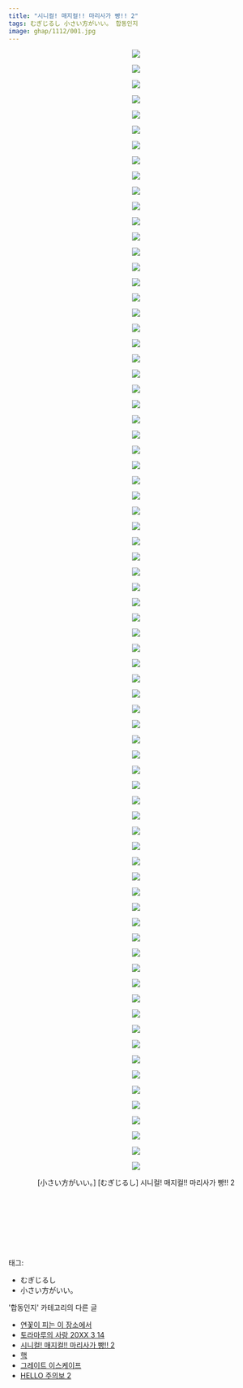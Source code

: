 ```yaml
---
title: "시니컬! 매지컬!! 마리사가 빵!! 2"
tags: むぎじるし 小さい方がいい。 합동인지
image: ghap/1112/001.jpg
---
```

<div class="article">
<p style="text-align: center; clear: none; float: none;"><img src="{{ site.nasurl }}/ghap/1112/001.jpg"/></p>
<p style="text-align: center; clear: none; float: none;"><img src="{{ site.nasurl }}/ghap/1112/002.jpg"/></p>
<p style="text-align: center; clear: none; float: none;"><img src="{{ site.nasurl }}/ghap/1112/003.jpg"/></p>
<p style="text-align: center; clear: none; float: none;"><img src="{{ site.nasurl }}/ghap/1112/004.jpg"/></p>
<p style="text-align: center; clear: none; float: none;"><img src="{{ site.nasurl }}/ghap/1112/005.jpg"/></p>
<p style="text-align: center; clear: none; float: none;"><img src="{{ site.nasurl }}/ghap/1112/006.jpg"/></p>
<p style="text-align: center; clear: none; float: none;"><img src="{{ site.nasurl }}/ghap/1112/007.jpg"/></p>
<p style="text-align: center; clear: none; float: none;"><img src="{{ site.nasurl }}/ghap/1112/008.jpg"/></p>
<p style="text-align: center; clear: none; float: none;"><img src="{{ site.nasurl }}/ghap/1112/009.jpg"/></p>
<p style="text-align: center; clear: none; float: none;"><img src="{{ site.nasurl }}/ghap/1112/010.jpg"/></p>
<p style="text-align: center; clear: none; float: none;"><img src="{{ site.nasurl }}/ghap/1112/011.jpg"/></p>
<p style="text-align: center; clear: none; float: none;"><img src="{{ site.nasurl }}/ghap/1112/012.jpg"/></p>
<p style="text-align: center; clear: none; float: none;"><img src="{{ site.nasurl }}/ghap/1112/013.jpg"/></p>
<p style="text-align: center; clear: none; float: none;"><img src="{{ site.nasurl }}/ghap/1112/014.jpg"/></p>
<p style="text-align: center; clear: none; float: none;"><img src="{{ site.nasurl }}/ghap/1112/015.jpg"/></p>
<p style="text-align: center; clear: none; float: none;"><img src="{{ site.nasurl }}/ghap/1112/016.jpg"/></p>
<p style="text-align: center; clear: none; float: none;"><img src="{{ site.nasurl }}/ghap/1112/017.jpg"/></p>
<p style="text-align: center; clear: none; float: none;"><img src="{{ site.nasurl }}/ghap/1112/018.jpg"/></p>
<p style="text-align: center; clear: none; float: none;"><img src="{{ site.nasurl }}/ghap/1112/019.jpg"/></p>
<p style="text-align: center; clear: none; float: none;"><img src="{{ site.nasurl }}/ghap/1112/020.jpg"/></p>
<p style="text-align: center; clear: none; float: none;"><img src="{{ site.nasurl }}/ghap/1112/021.jpg"/></p>
<p style="text-align: center; clear: none; float: none;"><img src="{{ site.nasurl }}/ghap/1112/022.jpg"/></p>
<p style="text-align: center; clear: none; float: none;"><img src="{{ site.nasurl }}/ghap/1112/023.jpg"/></p>
<p style="text-align: center; clear: none; float: none;"><img src="{{ site.nasurl }}/ghap/1112/024.jpg"/></p>
<p style="text-align: center; clear: none; float: none;"><img src="{{ site.nasurl }}/ghap/1112/025.jpg"/></p>
<p style="text-align: center; clear: none; float: none;"><img src="{{ site.nasurl }}/ghap/1112/026.jpg"/></p>
<p style="text-align: center; clear: none; float: none;"><img src="{{ site.nasurl }}/ghap/1112/027.jpg"/></p>
<p style="text-align: center; clear: none; float: none;"><img src="{{ site.nasurl }}/ghap/1112/028.jpg"/></p>
<p style="text-align: center; clear: none; float: none;"><img src="{{ site.nasurl }}/ghap/1112/029.jpg"/></p>
<p style="text-align: center; clear: none; float: none;"><img src="{{ site.nasurl }}/ghap/1112/030.jpg"/></p>
<p style="text-align: center; clear: none; float: none;"><img src="{{ site.nasurl }}/ghap/1112/031.jpg"/></p>
<p style="text-align: center; clear: none; float: none;"><img src="{{ site.nasurl }}/ghap/1112/032.jpg"/></p>
<p style="text-align: center; clear: none; float: none;"><img src="{{ site.nasurl }}/ghap/1112/033.jpg"/></p>
<p style="text-align: center; clear: none; float: none;"><img src="{{ site.nasurl }}/ghap/1112/034.jpg"/></p>
<p style="text-align: center; clear: none; float: none;"><img src="{{ site.nasurl }}/ghap/1112/035.jpg"/></p>
<p style="text-align: center; clear: none; float: none;"><img src="{{ site.nasurl }}/ghap/1112/036.jpg"/></p>
<p style="text-align: center; clear: none; float: none;"><img src="{{ site.nasurl }}/ghap/1112/037.jpg"/></p>
<p style="text-align: center; clear: none; float: none;"><img src="{{ site.nasurl }}/ghap/1112/038.jpg"/></p>
<p style="text-align: center; clear: none; float: none;"><img src="{{ site.nasurl }}/ghap/1112/039.jpg"/></p>
<p style="text-align: center; clear: none; float: none;"><img src="{{ site.nasurl }}/ghap/1112/040.jpg"/></p>
<p style="text-align: center; clear: none; float: none;"><img src="{{ site.nasurl }}/ghap/1112/041.jpg"/></p>
<p style="text-align: center; clear: none; float: none;"><img src="{{ site.nasurl }}/ghap/1112/042.jpg"/></p>
<p style="text-align: center; clear: none; float: none;"><img src="{{ site.nasurl }}/ghap/1112/043.jpg"/></p>
<p style="text-align: center; clear: none; float: none;"><img src="{{ site.nasurl }}/ghap/1112/044.jpg"/></p>
<p style="text-align: center; clear: none; float: none;"><img src="{{ site.nasurl }}/ghap/1112/045.jpg"/></p>
<p style="text-align: center; clear: none; float: none;"><img src="{{ site.nasurl }}/ghap/1112/046.jpg"/></p>
<p style="text-align: center; clear: none; float: none;"><img src="{{ site.nasurl }}/ghap/1112/047.jpg"/></p>
<p style="text-align: center; clear: none; float: none;"><img src="{{ site.nasurl }}/ghap/1112/048.jpg"/></p>
<p style="text-align: center; clear: none; float: none;"><img src="{{ site.nasurl }}/ghap/1112/049.jpg"/></p>
<p style="text-align: center; clear: none; float: none;"><img src="{{ site.nasurl }}/ghap/1112/050.jpg"/></p>
<p style="text-align: center; clear: none; float: none;"><img src="{{ site.nasurl }}/ghap/1112/051.jpg"/></p>
<p style="text-align: center; clear: none; float: none;"><img src="{{ site.nasurl }}/ghap/1112/052.jpg"/></p>
<p style="text-align: center; clear: none; float: none;"><img src="{{ site.nasurl }}/ghap/1112/053.jpg"/></p>
<p style="text-align: center; clear: none; float: none;"><img src="{{ site.nasurl }}/ghap/1112/054.jpg"/></p>
<p style="text-align: center; clear: none; float: none;"><img src="{{ site.nasurl }}/ghap/1112/055.jpg"/></p>
<p style="text-align: center; clear: none; float: none;"><img src="{{ site.nasurl }}/ghap/1112/056.jpg"/></p>
<p style="text-align: center; clear: none; float: none;"><img src="{{ site.nasurl }}/ghap/1112/057.jpg"/></p>
<p style="text-align: center; clear: none; float: none;"><img src="{{ site.nasurl }}/ghap/1112/058.jpg"/></p>
<p style="text-align: center; clear: none; float: none;"><img src="{{ site.nasurl }}/ghap/1112/059.jpg"/></p>
<p style="text-align: center; clear: none; float: none;"><img src="{{ site.nasurl }}/ghap/1112/060.jpg"/></p>
<p style="text-align: center; clear: none; float: none;"><img src="{{ site.nasurl }}/ghap/1112/061.jpg"/></p>
<p style="text-align: center; clear: none; float: none;"><img src="{{ site.nasurl }}/ghap/1112/062.jpg"/></p>
<p style="text-align: center; clear: none; float: none;"><img src="{{ site.nasurl }}/ghap/1112/063.jpg"/></p>
<p style="text-align: center; clear: none; float: none;"><img src="{{ site.nasurl }}/ghap/1112/064.jpg"/></p>
<p style="text-align: center; clear: none; float: none;"><img src="{{ site.nasurl }}/ghap/1112/065.jpg"/></p>
<p style="text-align: center; clear: none; float: none;"><img src="{{ site.nasurl }}/ghap/1112/066.jpg"/></p>
<p style="text-align: center; clear: none; float: none;"><img src="{{ site.nasurl }}/ghap/1112/067.jpg"/></p>
<p style="text-align: center; clear: none; float: none;"><img src="{{ site.nasurl }}/ghap/1112/068.jpg"/></p>
<p style="text-align: center; clear: none; float: none;"><img src="{{ site.nasurl }}/ghap/1112/069.jpg"/></p>
<p style="text-align: center; clear: none; float: none;"><img src="{{ site.nasurl }}/ghap/1112/070.jpg"/></p>
<p style="text-align: center; clear: none; float: none;"><img src="{{ site.nasurl }}/ghap/1112/071.jpg"/></p>
<p style="text-align: center; clear: none; float: none;"><img src="{{ site.nasurl }}/ghap/1112/072.jpg"/></p>
<p style="text-align: center; clear: none; float: none;"><img src="{{ site.nasurl }}/ghap/1112/073.jpg"/></p>
<p style="text-align: center; clear: none; float: none;"><img src="{{ site.nasurl }}/ghap/1112/074.jpg"/></p>
<p style="text-align: center; clear: none; float: none;">[小さい方がいい。] [むぎじるし] 시니컬! 매지컬!! 마리사가 빵!! 2</p>
<p style="text-align: center; clear: none; float: none;"><br/></p>
<p style="text-align: center; clear: none; float: none;"><br/></p>
<p style="text-align: center; clear: none; float: none;"><br/></p>
<p><br/></p>
</div><div class="tagTrail">
<p>태그: </p>
<ul>
<li>むぎじるし</li>
<li>小さい方がいい。</li>
</ul>
</div><div class="another">
<p>'합동인지' 카테고리의 다른 글</p>
<ul>
<li><a href="/2016-07-31-ghap_1274">연꽃이 피는 이 장소에서</a></li>
<li><a href="/2016-07-31-ghap_1254">토라마루의 사랑 20XX 3 14</a></li>
<li><a href="/2016-07-26-ghap_1112">시니컬! 매지컬!! 마리사가 빵!! 2</a></li>
<li><a href="/2016-07-24-ghap_1053">핵</a></li>
<li><a href="/2016-07-23-ghap_1036">그레이트 이스케이프</a></li>
<li><a href="/2016-07-21-ghap_996">HELLO 주의보 2</a></li>
</ul>
</div><div class="cb_module cb_fluid">
<div class="cb_wrt cb_profile">
</div><!-- commentList close -->
</div>